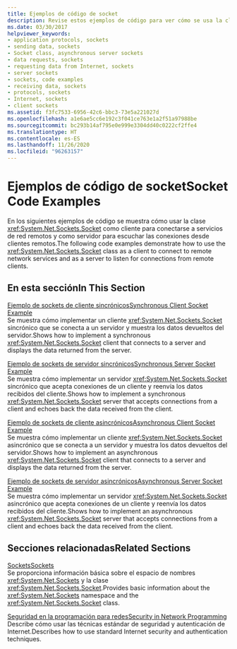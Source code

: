 ```yaml
---
title: Ejemplos de código de socket
description: Revise estos ejemplos de código para ver cómo se usa la clase Socket como cliente para conectarse a servicios de red y como servidor para escuchar las conexiones de los clientes.
ms.date: 03/30/2017
helpviewer_keywords:
- application protocols, sockets
- sending data, sockets
- Socket class, asynchronous server sockets
- data requests, sockets
- requesting data from Internet, sockets
- server sockets
- sockets, code examples
- receiving data, sockets
- protocols, sockets
- Internet, sockets
- client sockets
ms.assetid: f3fc7533-6956-42c6-bbc3-73e5a221027d
ms.openlocfilehash: a1e6ae5cc6e192c3f041ce763e1a2f51a97988be
ms.sourcegitcommit: bc293b14af795e0e999e3304dd40c0222cf2ffe4
ms.translationtype: HT
ms.contentlocale: es-ES
ms.lasthandoff: 11/26/2020
ms.locfileid: "96263157"
---
```

# <a name="socket-code-examples"></a><span data-ttu-id="bd19f-103">Ejemplos de código de socket</span><span class="sxs-lookup"><span data-stu-id="bd19f-103">Socket Code Examples</span></span>

<span data-ttu-id="bd19f-104">En los siguientes ejemplos de código se muestra cómo usar la clase <xref:System.Net.Sockets.Socket> como cliente para conectarse a servicios de red remotos y como servidor para escuchar las conexiones desde clientes remotos.</span><span class="sxs-lookup"><span data-stu-id="bd19f-104">The following code examples demonstrate how to use the <xref:System.Net.Sockets.Socket> class as a client to connect to remote network services and as a server to listen for connections from remote clients.</span></span>  
  
## <a name="in-this-section"></a><span data-ttu-id="bd19f-105">En esta sección</span><span class="sxs-lookup"><span data-stu-id="bd19f-105">In This Section</span></span>  

 [<span data-ttu-id="bd19f-106">Ejemplo de sockets de cliente sincrónicos</span><span class="sxs-lookup"><span data-stu-id="bd19f-106">Synchronous Client Socket Example</span></span>](synchronous-client-socket-example.md)  
 <span data-ttu-id="bd19f-107">Se muestra cómo implementar un cliente <xref:System.Net.Sockets.Socket> sincrónico que se conecta a un servidor y muestra los datos devueltos del servidor.</span><span class="sxs-lookup"><span data-stu-id="bd19f-107">Shows how to implement a synchronous <xref:System.Net.Sockets.Socket> client that connects to a server and displays the data returned from the server.</span></span>  
  
 [<span data-ttu-id="bd19f-108">Ejemplo de sockets de servidor sincrónicos</span><span class="sxs-lookup"><span data-stu-id="bd19f-108">Synchronous Server Socket Example</span></span>](synchronous-server-socket-example.md)  
 <span data-ttu-id="bd19f-109">Se muestra cómo implementar un servidor <xref:System.Net.Sockets.Socket> sincrónico que acepta conexiones de un cliente y reenvía los datos recibidos del cliente.</span><span class="sxs-lookup"><span data-stu-id="bd19f-109">Shows how to implement a synchronous <xref:System.Net.Sockets.Socket> server that accepts connections from a client and echoes back the data received from the client.</span></span>  
  
 [<span data-ttu-id="bd19f-110">Ejemplo de sockets de cliente asincrónicos</span><span class="sxs-lookup"><span data-stu-id="bd19f-110">Asynchronous Client Socket Example</span></span>](asynchronous-client-socket-example.md)  
 <span data-ttu-id="bd19f-111">Se muestra cómo implementar un cliente <xref:System.Net.Sockets.Socket> asincrónico que se conecta a un servidor y muestra los datos devueltos del servidor.</span><span class="sxs-lookup"><span data-stu-id="bd19f-111">Shows how to implement an asynchronous <xref:System.Net.Sockets.Socket> client that connects to a server and displays the data returned from the server.</span></span>  
  
 [<span data-ttu-id="bd19f-112">Ejemplo de sockets de servidor asincrónicos</span><span class="sxs-lookup"><span data-stu-id="bd19f-112">Asynchronous Server Socket Example</span></span>](asynchronous-server-socket-example.md)  
 <span data-ttu-id="bd19f-113">Se muestra cómo implementar un servidor <xref:System.Net.Sockets.Socket> asincrónico que acepta conexiones de un cliente y reenvía los datos recibidos del cliente.</span><span class="sxs-lookup"><span data-stu-id="bd19f-113">Shows how to implement an asynchronous <xref:System.Net.Sockets.Socket> server that accepts connections from a client and echoes back the data received from the client.</span></span>  
  
## <a name="related-sections"></a><span data-ttu-id="bd19f-114">Secciones relacionadas</span><span class="sxs-lookup"><span data-stu-id="bd19f-114">Related Sections</span></span>  

 [<span data-ttu-id="bd19f-115">Sockets</span><span class="sxs-lookup"><span data-stu-id="bd19f-115">Sockets</span></span>](sockets.md)  
 <span data-ttu-id="bd19f-116">Se proporciona información básica sobre el espacio de nombres <xref:System.Net.Sockets> y la clase <xref:System.Net.Sockets.Socket>.</span><span class="sxs-lookup"><span data-stu-id="bd19f-116">Provides basic information about the <xref:System.Net.Sockets> namespace and the <xref:System.Net.Sockets.Socket> class.</span></span>  
  
 [<span data-ttu-id="bd19f-117">Seguridad en la programación para redes</span><span class="sxs-lookup"><span data-stu-id="bd19f-117">Security in Network Programming</span></span>](security-in-network-programming.md)  
 <span data-ttu-id="bd19f-118">Describe cómo usar las técnicas estándar de seguridad y autenticación de Internet.</span><span class="sxs-lookup"><span data-stu-id="bd19f-118">Describes how to use standard Internet security and authentication techniques.</span></span>
